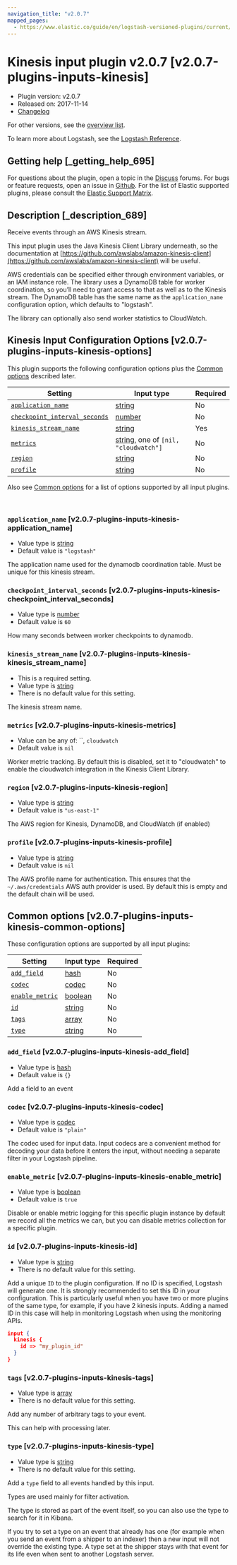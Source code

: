 ```yaml
---
navigation_title: "v2.0.7"
mapped_pages:
  - https://www.elastic.co/guide/en/logstash-versioned-plugins/current/v2.0.7-plugins-inputs-kinesis.html
---
```


# Kinesis input plugin v2.0.7 [v2.0.7-plugins-inputs-kinesis]


* Plugin version: v2.0.7
* Released on: 2017-11-14
* [Changelog](https://github.com/logstash-plugins/logstash-input-kinesis/blob/v2.0.7/CHANGELOG.md)

For other versions, see the [overview list](input-kinesis-index.md).

To learn more about Logstash, see the [Logstash Reference](logstash://reference/index.md).

## Getting help [_getting_help_695]

For questions about the plugin, open a topic in the [Discuss](http://discuss.elastic.co) forums. For bugs or feature requests, open an issue in [Github](https://github.com/logstash-plugins/logstash-input-kinesis). For the list of Elastic supported plugins, please consult the [Elastic Support Matrix](https://www.elastic.co/support/matrix#matrix_logstash_plugins).


## Description [_description_689]

Receive events through an AWS Kinesis stream.

This input plugin uses the Java Kinesis Client Library underneath, so the documentation at [https://github.com/awslabs/amazon-kinesis-client](https://github.com/awslabs/amazon-kinesis-client) will be useful.

AWS credentials can be specified either through environment variables, or an IAM instance role. The library uses a DynamoDB table for worker coordination, so you’ll need to grant access to that as well as to the Kinesis stream. The DynamoDB table has the same name as the `application_name` configuration option, which defaults to "logstash".

The library can optionally also send worker statistics to CloudWatch.


## Kinesis Input Configuration Options [v2.0.7-plugins-inputs-kinesis-options]

This plugin supports the following configuration options plus the [Common options](v2-0-7-plugins-inputs-kinesis.md#v2.0.7-plugins-inputs-kinesis-common-options) described later.

| Setting | Input type | Required |
| --- | --- | --- |
| [`application_name`](v2-0-7-plugins-inputs-kinesis.md#v2.0.7-plugins-inputs-kinesis-application_name) | [string](logstash://reference/configuration-file-structure.md#string) | No |
| [`checkpoint_interval_seconds`](v2-0-7-plugins-inputs-kinesis.md#v2.0.7-plugins-inputs-kinesis-checkpoint_interval_seconds) | [number](logstash://reference/configuration-file-structure.md#number) | No |
| [`kinesis_stream_name`](v2-0-7-plugins-inputs-kinesis.md#v2.0.7-plugins-inputs-kinesis-kinesis_stream_name) | [string](logstash://reference/configuration-file-structure.md#string) | Yes |
| [`metrics`](v2-0-7-plugins-inputs-kinesis.md#v2.0.7-plugins-inputs-kinesis-metrics) | [string](logstash://reference/configuration-file-structure.md#string), one of `[nil, "cloudwatch"]` | No |
| [`region`](v2-0-7-plugins-inputs-kinesis.md#v2.0.7-plugins-inputs-kinesis-region) | [string](logstash://reference/configuration-file-structure.md#string) | No |
| [`profile`](v2-0-7-plugins-inputs-kinesis.md#v2.0.7-plugins-inputs-kinesis-profile) | [string](logstash://reference/configuration-file-structure.md#string) | No |

Also see [Common options](v2-0-7-plugins-inputs-kinesis.md#v2.0.7-plugins-inputs-kinesis-common-options) for a list of options supported by all input plugins.

 

### `application_name` [v2.0.7-plugins-inputs-kinesis-application_name]

* Value type is [string](logstash://reference/configuration-file-structure.md#string)
* Default value is `"logstash"`

The application name used for the dynamodb coordination table. Must be unique for this kinesis stream.


### `checkpoint_interval_seconds` [v2.0.7-plugins-inputs-kinesis-checkpoint_interval_seconds]

* Value type is [number](logstash://reference/configuration-file-structure.md#number)
* Default value is `60`

How many seconds between worker checkpoints to dynamodb.


### `kinesis_stream_name` [v2.0.7-plugins-inputs-kinesis-kinesis_stream_name]

* This is a required setting.
* Value type is [string](logstash://reference/configuration-file-structure.md#string)
* There is no default value for this setting.

The kinesis stream name.


### `metrics` [v2.0.7-plugins-inputs-kinesis-metrics]

* Value can be any of: ``, `cloudwatch`
* Default value is `nil`

Worker metric tracking. By default this is disabled, set it to "cloudwatch" to enable the cloudwatch integration in the Kinesis Client Library.


### `region` [v2.0.7-plugins-inputs-kinesis-region]

* Value type is [string](logstash://reference/configuration-file-structure.md#string)
* Default value is `"us-east-1"`

The AWS region for Kinesis, DynamoDB, and CloudWatch (if enabled)


### `profile` [v2.0.7-plugins-inputs-kinesis-profile]

* Value type is [string](logstash://reference/configuration-file-structure.md#string)
* Default value is `nil`

The AWS profile name for authentication. This ensures that the `~/.aws/credentials` AWS auth provider is used. By default this is empty and the default chain will be used.



## Common options [v2.0.7-plugins-inputs-kinesis-common-options]

These configuration options are supported by all input plugins:

| Setting | Input type | Required |
| --- | --- | --- |
| [`add_field`](v2-0-7-plugins-inputs-kinesis.md#v2.0.7-plugins-inputs-kinesis-add_field) | [hash](logstash://reference/configuration-file-structure.md#hash) | No |
| [`codec`](v2-0-7-plugins-inputs-kinesis.md#v2.0.7-plugins-inputs-kinesis-codec) | [codec](logstash://reference/configuration-file-structure.md#codec) | No |
| [`enable_metric`](v2-0-7-plugins-inputs-kinesis.md#v2.0.7-plugins-inputs-kinesis-enable_metric) | [boolean](logstash://reference/configuration-file-structure.md#boolean) | No |
| [`id`](v2-0-7-plugins-inputs-kinesis.md#v2.0.7-plugins-inputs-kinesis-id) | [string](logstash://reference/configuration-file-structure.md#string) | No |
| [`tags`](v2-0-7-plugins-inputs-kinesis.md#v2.0.7-plugins-inputs-kinesis-tags) | [array](logstash://reference/configuration-file-structure.md#array) | No |
| [`type`](v2-0-7-plugins-inputs-kinesis.md#v2.0.7-plugins-inputs-kinesis-type) | [string](logstash://reference/configuration-file-structure.md#string) | No |

### `add_field` [v2.0.7-plugins-inputs-kinesis-add_field]

* Value type is [hash](logstash://reference/configuration-file-structure.md#hash)
* Default value is `{}`

Add a field to an event


### `codec` [v2.0.7-plugins-inputs-kinesis-codec]

* Value type is [codec](logstash://reference/configuration-file-structure.md#codec)
* Default value is `"plain"`

The codec used for input data. Input codecs are a convenient method for decoding your data before it enters the input, without needing a separate filter in your Logstash pipeline.


### `enable_metric` [v2.0.7-plugins-inputs-kinesis-enable_metric]

* Value type is [boolean](logstash://reference/configuration-file-structure.md#boolean)
* Default value is `true`

Disable or enable metric logging for this specific plugin instance by default we record all the metrics we can, but you can disable metrics collection for a specific plugin.


### `id` [v2.0.7-plugins-inputs-kinesis-id]

* Value type is [string](logstash://reference/configuration-file-structure.md#string)
* There is no default value for this setting.

Add a unique `ID` to the plugin configuration. If no ID is specified, Logstash will generate one. It is strongly recommended to set this ID in your configuration. This is particularly useful when you have two or more plugins of the same type, for example, if you have 2 kinesis inputs. Adding a named ID in this case will help in monitoring Logstash when using the monitoring APIs.

```json
input {
  kinesis {
    id => "my_plugin_id"
  }
}
```


### `tags` [v2.0.7-plugins-inputs-kinesis-tags]

* Value type is [array](logstash://reference/configuration-file-structure.md#array)
* There is no default value for this setting.

Add any number of arbitrary tags to your event.

This can help with processing later.


### `type` [v2.0.7-plugins-inputs-kinesis-type]

* Value type is [string](logstash://reference/configuration-file-structure.md#string)
* There is no default value for this setting.

Add a `type` field to all events handled by this input.

Types are used mainly for filter activation.

The type is stored as part of the event itself, so you can also use the type to search for it in Kibana.

If you try to set a type on an event that already has one (for example when you send an event from a shipper to an indexer) then a new input will not override the existing type. A type set at the shipper stays with that event for its life even when sent to another Logstash server.



